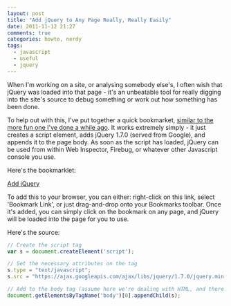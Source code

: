 ```yaml
---
layout: post
title: "Add jQuery to Any Page Really, Really Easily"
date: 2011-11-12 21:27
comments: true
categories: howto, nerdy
tags:
  - javascript
  - useful
  - jquery
---
```


When I'm working on a site, or analysing somebody else's, I often wish that jQuery was loaded into that page - it's an unbeatable tool for really digging into the site's source to debug something or work out how something has been done.

To help out with this, I've put together a quick bookmarket, [similar to the more fun one I've done a while ago](http://blog.joshmcarthur.com/2011/10/20/a-fun-little-bookmarklet/). It works extremely simply - it just creates a script element, adds jQuery 1.7.0 (served from Google), and appends it to the page body. As soon as the script has loaded, jQuery can be used from within Web Inspector, Firebug, or whatever other Javascript console you use.

Here's the bookmarklet:

<a href="javascript:var s=document.createElement('script');s.type='text/javascript';s.src='https://ajax.googleapis.com/ajax/libs/jquery/1.7.0/jquery.min.js';document.getElementsByTagName('body')[0].appendChild(s);">Add jQuery</a>

To add this to your browser, you can either: right-click on this link, select 'Bookmark Link', or just drag-and-drop onto your Bookmarks toolbar. Once it's added, you can simply click on the bookmark on any page, and jQuery will be loaded into the page for you to use.

Here's the source:

``` javascript
// Create the script tag
var s = document.createElement('script');

// Set the necessary attributes on the tag
s.type = "text/javascript";
s.src = "https://ajax.googleapis.com/ajax/libs/jquery/1.7.0/jquery.min.js";

// Add to the body tag (assume here we're dealing with HTML, and there IS a body tag)
document.getElementsByTagName('body')[0].appendChild(s);
```
